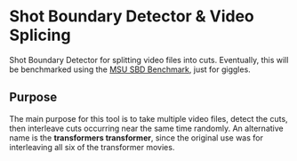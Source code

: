 # Shot Boundary Detector & Video Splicing
Shot Boundary Detector for splitting video files into cuts. Eventually, this will be benchmarked using the [MSU SBD Benchmark](http://videoprocessing.ml/benchmarks/sbd.html), just for giggles. 

## Purpose
The main purpose for this tool is to take multiple video files, detect the cuts, then interleave cuts occurring near the same time randomly. An alternative name is the **transformers transformer**, since the original use was for interleaving all six of the transformer movies.
